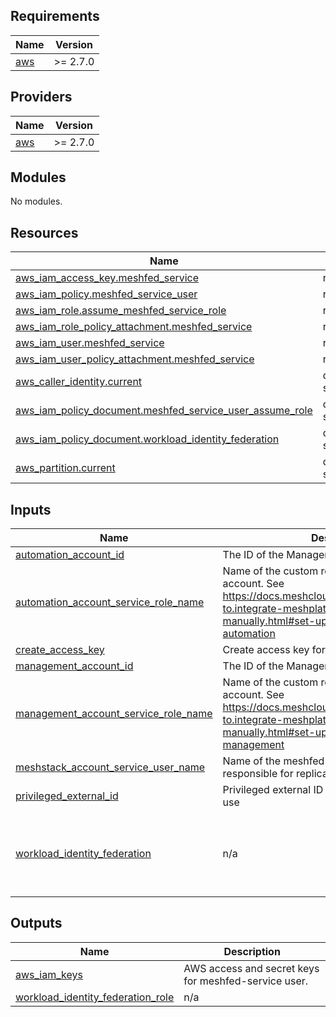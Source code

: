 <!-- BEGIN_TF_DOCS -->
## Requirements

| Name | Version |
|------|---------|
| <a name="requirement_aws"></a> [aws](#requirement\_aws) | >= 2.7.0 |

## Providers

| Name | Version |
|------|---------|
| <a name="provider_aws"></a> [aws](#provider\_aws) | >= 2.7.0 |

## Modules

No modules.

## Resources

| Name | Type |
|------|------|
| [aws_iam_access_key.meshfed_service](https://registry.terraform.io/providers/hashicorp/aws/latest/docs/resources/iam_access_key) | resource |
| [aws_iam_policy.meshfed_service_user](https://registry.terraform.io/providers/hashicorp/aws/latest/docs/resources/iam_policy) | resource |
| [aws_iam_role.assume_meshfed_service_role](https://registry.terraform.io/providers/hashicorp/aws/latest/docs/resources/iam_role) | resource |
| [aws_iam_role_policy_attachment.meshfed_service](https://registry.terraform.io/providers/hashicorp/aws/latest/docs/resources/iam_role_policy_attachment) | resource |
| [aws_iam_user.meshfed_service](https://registry.terraform.io/providers/hashicorp/aws/latest/docs/resources/iam_user) | resource |
| [aws_iam_user_policy_attachment.meshfed_service](https://registry.terraform.io/providers/hashicorp/aws/latest/docs/resources/iam_user_policy_attachment) | resource |
| [aws_caller_identity.current](https://registry.terraform.io/providers/hashicorp/aws/latest/docs/data-sources/caller_identity) | data source |
| [aws_iam_policy_document.meshfed_service_user_assume_role](https://registry.terraform.io/providers/hashicorp/aws/latest/docs/data-sources/iam_policy_document) | data source |
| [aws_iam_policy_document.workload_identity_federation](https://registry.terraform.io/providers/hashicorp/aws/latest/docs/data-sources/iam_policy_document) | data source |
| [aws_partition.current](https://registry.terraform.io/providers/hashicorp/aws/latest/docs/data-sources/partition) | data source |

## Inputs

| Name | Description | Type | Default | Required |
|------|-------------|------|---------|:--------:|
| <a name="input_automation_account_id"></a> [automation\_account\_id](#input\_automation\_account\_id) | The ID of the Management Account ID | `string` | n/a | yes |
| <a name="input_automation_account_service_role_name"></a> [automation\_account\_service\_role\_name](#input\_automation\_account\_service\_role\_name) | Name of the custom role in the automation account. See https://docs.meshcloud.io/docs/meshstack.how-to.integrate-meshplatform-aws-manually.html#set-up-aws-account-3-automation | `string` | `"MeshfedAutomationRole"` | no |
| <a name="input_create_access_key"></a> [create\_access\_key](#input\_create\_access\_key) | Create access key for service account | `bool` | `true` | no |
| <a name="input_management_account_id"></a> [management\_account\_id](#input\_management\_account\_id) | The ID of the Management Account ID | `string` | n/a | yes |
| <a name="input_management_account_service_role_name"></a> [management\_account\_service\_role\_name](#input\_management\_account\_service\_role\_name) | Name of the custom role in the management account. See https://docs.meshcloud.io/docs/meshstack.how-to.integrate-meshplatform-aws-manually.html#set-up-aws-account-2-management | `string` | `"MeshfedServiceRole"` | no |
| <a name="input_meshstack_account_service_user_name"></a> [meshstack\_account\_service\_user\_name](#input\_meshstack\_account\_service\_user\_name) | Name of the meshfed-service user. This user is responsible for replication. | `string` | `"meshfed-service-user"` | no |
| <a name="input_privileged_external_id"></a> [privileged\_external\_id](#input\_privileged\_external\_id) | Privileged external ID for the meshfed-service to use | `string` | n/a | yes |
| <a name="input_workload_identity_federation"></a> [workload\_identity\_federation](#input\_workload\_identity\_federation) | n/a | <pre>object({<br>    issuer                = string,<br>    audience              = string,<br>    subject               = string,<br>    identity_provider_arn = string<br>  })</pre> | `null` | no |

## Outputs

| Name | Description |
|------|-------------|
| <a name="output_aws_iam_keys"></a> [aws\_iam\_keys](#output\_aws\_iam\_keys) | AWS access and secret keys for meshfed-service user. |
| <a name="output_workload_identity_federation_role"></a> [workload\_identity\_federation\_role](#output\_workload\_identity\_federation\_role) | n/a |
<!-- END_TF_DOCS -->